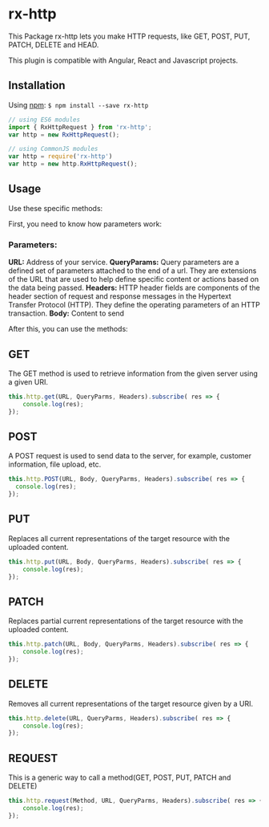 # rx-http

This Package rx-http lets you make HTTP requests, like GET, POST, PUT, PATCH, DELETE and HEAD.

This plugin is compatible with Angular, React and Javascript projects.

## Installation

Using [npm](https://www.npmjs.com/):
```$ npm install --save rx-http```

```js
// using ES6 modules
import { RxHttpRequest } from 'rx-http';
var http = new RxHttpRequest();

// using CommonJS modules
var http = require('rx-http')
var http = new http.RxHttpRequest();
```
## Usage
Use these specific methods:

First, you need to know how parameters work:
### Parameters:
**URL:** Address of your service.
**QueryParams:** Query parameters are a defined set of parameters attached to the end of a url. They are extensions of the URL that are used to help define specific content or actions based on the data being passed.
**Headers:** HTTP header fields are components of the header section of request and response messages in the Hypertext Transfer Protocol (HTTP). They define the operating parameters of an HTTP transaction.
**Body:** Content to send

After this, you can use the methods:
## GET
The GET method is used to retrieve information from the given server using a given URI.
``` js
this.http.get(URL, QueryParms, Headers).subscribe( res => {
    console.log(res);
});
```
## POST
A POST request is used to send data to the server, for example, customer information, file upload, etc.
``` js
this.http.POST(URL, Body, QueryParms, Headers).subscribe( res => {
  console.log(res);
});
```

## PUT
Replaces all current representations of the target resource with the uploaded content.
```js
this.http.put(URL, Body, QueryParms, Headers).subscribe( res => {
    console.log(res);
});
```

## PATCH
Replaces partial current representations of the target resource with the uploaded content.
```js
this.http.patch(URL, Body, QueryParms, Headers).subscribe( res => {
    console.log(res);
});
```

## DELETE
Removes all current representations of the target resource given by a URI.
``` js
this.http.delete(URL, QueryParms, Headers).subscribe( res => {
    console.log(res);
});
```

## REQUEST
This is a generic way to call a method(GET, POST, PUT, PATCH and DELETE)
``` js
this.http.request(Method, URL, QueryParms, Headers).subscribe( res => {
    console.log(res);
});
```
